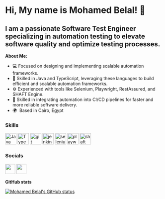 Hi, My name is Mohamed Belal! 👋
===================================================================================================================================

I am a passionate Software Test Engineer specializing in automation testing to elevate software quality and optimize testing processes.
-------------------------------------------------
**About Me:**
* 💻 Focused on designing and implementing scalable automation frameworks.
* 🤖 Skilled in Java and TypeScript, leveraging these languages to build efficient and scalable automation frameworks.
* ⚙️ Experienced with tools like Selenium, Playwright, RestAssured, and SHAFT Engine.
* 🌟 Skilled in integrating automation into CI/CD pipelines for faster and more reliable software delivery.
* 🌍  Based in Cairo, Egypt

### Skills

<p align="left">
<a href="https://www.oracle.com/java/" target="_blank" rel="noreferrer"><img src="https://raw.githubusercontent.com/danielcranney/readme-generator/main/public/icons/skills/java-colored.svg" width="36" height="36" alt="Java" /></a>
<a href="https://www.typescriptlang.org/" target="_blank" rel="noreferrer"><img src="https://raw.githubusercontent.com/danielcranney/readme-generator/main/public/icons/skills/typescript-colored.svg" width="36" height="36" alt="TypeScript" /></a>
<a href="https://git-scm.com/" target="_blank" rel="noreferrer"> <img src="https://www.vectorlogo.zone/logos/git-scm/git-scm-icon.svg" alt="git" width="36" height="36"/></a>
<a href="https://www.jenkins.io" target="_blank" rel="noreferrer"> <img src="https://www.vectorlogo.zone/logos/jenkins/jenkins-icon.svg" alt="jenkins" width="36" height="36"/></a>
<a href="https://www.selenium.dev" target="_blank" rel="noreferrer"> <img src="https://raw.githubusercontent.com/detain/svg-logos/780f25886640cef088af994181646db2f6b1a3f8/svg/selenium-logo.svg" alt="selenium" width="36" height="36"/></a>
<a href="https://playwright.dev/" target="_blank" rel="noreferrer"> <img src="https://encrypted-tbn0.gstatic.com/images?q=tbn:ANd9GcQLETrWgUD5uehhRl_GBTDoZj-pdnQl_VoxaA&s" alt="playwright" width="36" height="36"/></a>
<a href="https://github.com/ShaftHQ/SHAFT_ENGINE" target="_blank" rel="noreferrer"> <img src="https://avatars.githubusercontent.com/u/107793399?s=280&v=4" alt="shaft" width="36" height="36"/></a>
</p>


### Socials

<p align="left">
<a href="https://www.linkedin.com/in/mohamedbelal98/" target="_blank" rel="noreferrer"><img src="https://raw.githubusercontent.com/danielcranney/readme-generator/main/public/icons/socials/linkedin.svg" width="32" height="32" /></a>
<a href="https://github.com/mohamedbelal98" target="_blank" rel="noreferrer"><img src="https://raw.githubusercontent.com/danielcranney/readme-generator/main/public/icons/socials/github.svg" width="32" height="32" /></a>

<b>GitHub stats</b>

<a href="http://www.github.com/mohamedbelal98"> 
  <img src="https://github-readme-stats.vercel.app/api?username=mohamedbelal98&show_icons=true&hide=prs,issues,&title_color=0891b2&text_color=ffffff&icon_color=0891b2&bg_color=1c1917&hide_border=true&show_icons=true" alt="Mohamed Belal's GitHub status" /> 
</a>
